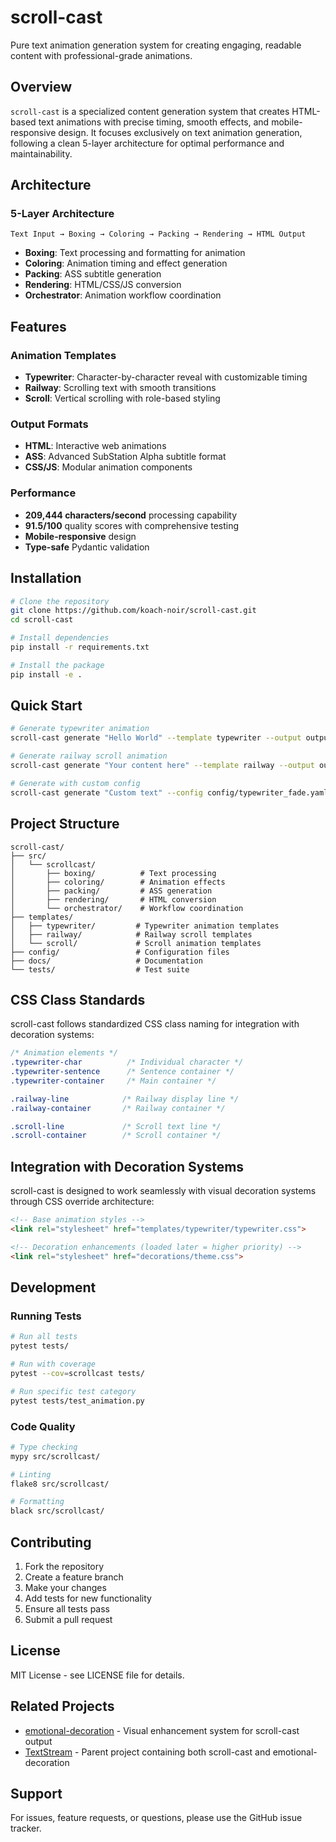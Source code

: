 # scroll-cast

Pure text animation generation system for creating engaging, readable content with professional-grade animations.

## Overview

`scroll-cast` is a specialized content generation system that creates HTML-based text animations with precise timing, smooth effects, and mobile-responsive design. It focuses exclusively on text animation generation, following a clean 5-layer architecture for optimal performance and maintainability.

## Architecture

### 5-Layer Architecture
```
Text Input → Boxing → Coloring → Packing → Rendering → HTML Output
```

- **Boxing**: Text processing and formatting for animation
- **Coloring**: Animation timing and effect generation
- **Packing**: ASS subtitle generation
- **Rendering**: HTML/CSS/JS conversion
- **Orchestrator**: Animation workflow coordination

## Features

### Animation Templates
- **Typewriter**: Character-by-character reveal with customizable timing
- **Railway**: Scrolling text with smooth transitions
- **Scroll**: Vertical scrolling with role-based styling

### Output Formats
- **HTML**: Interactive web animations
- **ASS**: Advanced SubStation Alpha subtitle format
- **CSS/JS**: Modular animation components

### Performance
- **209,444 characters/second** processing capability
- **91.5/100** quality scores with comprehensive testing
- **Mobile-responsive** design
- **Type-safe** Pydantic validation

## Installation

```bash
# Clone the repository
git clone https://github.com/koach-noir/scroll-cast.git
cd scroll-cast

# Install dependencies
pip install -r requirements.txt

# Install the package
pip install -e .
```

## Quick Start

```bash
# Generate typewriter animation
scroll-cast generate "Hello World" --template typewriter --output output.html

# Generate railway scroll animation
scroll-cast generate "Your content here" --template railway --output output.html

# Generate with custom config
scroll-cast generate "Custom text" --config config/typewriter_fade.yaml --output output.html
```

## Project Structure

```
scroll-cast/
├── src/
│   └── scrollcast/
│       ├── boxing/          # Text processing
│       ├── coloring/        # Animation effects
│       ├── packing/         # ASS generation
│       ├── rendering/       # HTML conversion
│       └── orchestrator/    # Workflow coordination
├── templates/
│   ├── typewriter/         # Typewriter animation templates
│   ├── railway/            # Railway scroll templates
│   └── scroll/             # Scroll animation templates
├── config/                 # Configuration files
├── docs/                   # Documentation
└── tests/                  # Test suite
```

## CSS Class Standards

scroll-cast follows standardized CSS class naming for integration with decoration systems:

```css
/* Animation elements */
.typewriter-char          /* Individual character */
.typewriter-sentence      /* Sentence container */
.typewriter-container     /* Main container */

.railway-line            /* Railway display line */
.railway-container       /* Railway container */

.scroll-line             /* Scroll text line */
.scroll-container        /* Scroll container */
```

## Integration with Decoration Systems

scroll-cast is designed to work seamlessly with visual decoration systems through CSS override architecture:

```html
<!-- Base animation styles -->
<link rel="stylesheet" href="templates/typewriter/typewriter.css">

<!-- Decoration enhancements (loaded later = higher priority) -->
<link rel="stylesheet" href="decorations/theme.css">
```

## Development

### Running Tests
```bash
# Run all tests
pytest tests/

# Run with coverage
pytest --cov=scrollcast tests/

# Run specific test category
pytest tests/test_animation.py
```

### Code Quality
```bash
# Type checking
mypy src/scrollcast/

# Linting
flake8 src/scrollcast/

# Formatting
black src/scrollcast/
```

## Contributing

1. Fork the repository
2. Create a feature branch
3. Make your changes
4. Add tests for new functionality
5. Ensure all tests pass
6. Submit a pull request

## License

MIT License - see LICENSE file for details.

## Related Projects

- [emotional-decoration](https://github.com/koach-noir/emotional-decoration) - Visual enhancement system for scroll-cast output
- [TextStream](https://github.com/koach-noir/TextStream) - Parent project containing both scroll-cast and emotional-decoration

## Support

For issues, feature requests, or questions, please use the GitHub issue tracker.
